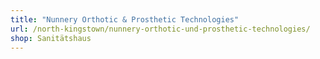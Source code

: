 ```yaml
---
title: "Nunnery Orthotic & Prosthetic Technologies"
url: /north-kingstown/nunnery-orthotic-und-prosthetic-technologies/
shop: Sanitätshaus
---
```

